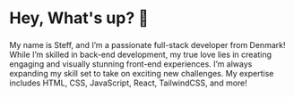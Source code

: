 <h1 align="left">Hey, What's up? 👋</h1>

###

<p align="left">My name is Steff, and I’m a passionate full-stack developer from Denmark! While I’m skilled in back-end development, my true love lies in creating engaging and visually stunning front-end experiences. I’m always expanding my skill set to take on exciting new challenges. My expertise includes HTML, CSS, JavaScript, React, TailwindCSS, and more!</p>

###

